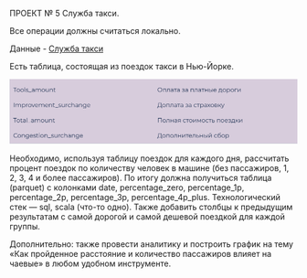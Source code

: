 ПРОЕКТ № 5
Служба такси.

Все операции должны считаться локально.

Данные - [Служба такси](https://disk.yandex.ru/d/DKeoopbGH1Ttuw) 

Есть таблица, состоящая из поездок такси в Нью-Йорке.

![$screenshot](https://github.com/javascriptrocker2104/1t_final_project/blob/main/images/table.png)
![$screenshot](https://github.com/javascriptrocker2104/1t_final_project/blob/main/images/tab.png)

Необходимо, используя таблицу поездок для каждого дня, рассчитать процент поездок по количеству человек в машине
(без пассажиров, 1, 2, 3, 4 и более пассажиров). По итогу должна получиться таблица (parquet) с колонками date, percentage_zero,
percentage_1p, percentage_2p, percentage_3p, percentage_4p_plus. Технологический стек — sql, scala (что-то одно). 
Также добавить столбцы к предыдущим результатам с самой дорогой и самой дешевой поездкой для каждой группы.

Дополнительно: также провести аналитику и построить график на тему «Как пройденное расстояние
и количество пассажиров влияет на чаевые» в любом удобном инструменте.

